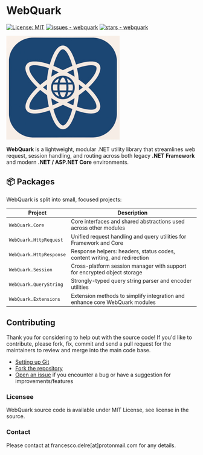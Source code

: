 # WebQuark

[![License: MIT](https://img.shields.io/badge/License-MIT-yellow.svg)](https://opensource.org/licenses/MIT)
[![issues - webquark](https://img.shields.io/github/issues/engineering87/WebQuark)](https://github.com/engineering87/WebQuark/issues)
[![stars - webquark](https://img.shields.io/github/stars/engineering87/WebQuark?style=social)](https://github.com/engineering87/WebQuark)


<img src="https://github.com/engineering87/WebQuark/blob/main/img/WebQuark_logo.jpg" width="300">

**WebQuark** is a lightweight, modular .NET utility library that streamlines web request, session handling, and routing across both legacy **.NET Framework** and modern **.NET / ASP.NET Core** environments.

## 📦 Packages

WebQuark is split into small, focused projects:

| Project                    | Description                                                                 |
|----------------------------|-----------------------------------------------------------------------------|
| `WebQuark.Core`            | Core interfaces and shared abstractions used across other modules           |
| `WebQuark.HttpRequest`     | Unified request handling and query utilities for Framework and Core         |
| `WebQuark.HttpResponse`    | Response helpers: headers, status codes, content writing, and redirection   |
| `WebQuark.Session`         | Cross-platform session manager with support for encrypted object storage    |
| `WebQuark.QueryString`     | Strongly-typed query string parser and encoder utilities                    |
| `WebQuark.Extensions`      | Extension methods to simplify integration and enhance core WebQuark modules |

## Contributing
Thank you for considering to help out with the source code!
If you'd like to contribute, please fork, fix, commit and send a pull request for the maintainers to review and merge into the main code base.

 * [Setting up Git](https://docs.github.com/en/get-started/getting-started-with-git/set-up-git)
 * [Fork the repository](https://docs.github.com/en/pull-requests/collaborating-with-pull-requests/working-with-forks/fork-a-repo)
 * [Open an issue](https://github.com/engineering87/WebQuark/issues) if you encounter a bug or have a suggestion for improvements/features

### Licensee
WebQuark source code is available under MIT License, see license in the source.

### Contact
Please contact at francesco.delre[at]protonmail.com for any details.
